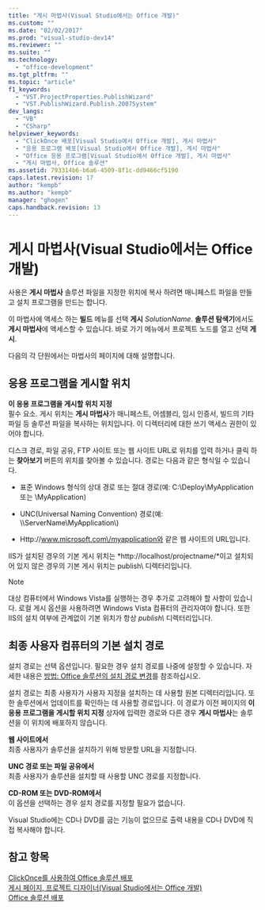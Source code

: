 ```yaml
---
title: "게시 마법사(Visual Studio에서는 Office 개발)"
ms.custom: ""
ms.date: "02/02/2017"
ms.prod: "visual-studio-dev14"
ms.reviewer: ""
ms.suite: ""
ms.technology: 
  - "office-development"
ms.tgt_pltfrm: ""
ms.topic: "article"
f1_keywords: 
  - "VST.ProjectProperties.PublishWizard"
  - "VST.PublishWizard.Publish.2007System"
dev_langs: 
  - "VB"
  - "CSharp"
helpviewer_keywords: 
  - "ClickOnce 배포[Visual Studio에서 Office 개발], 게시 마법사"
  - "응용 프로그램 배포[Visual Studio에서 Office 개발], 게시 마법사"
  - "Office 응용 프로그램[Visual Studio에서 Office 개발], 게시 마법사"
  - "게시 마법사, Office 솔루션"
ms.assetid: 793314b6-b6a6-4509-8f1c-dd9466cf5190
caps.latest.revision: 17
author: "kempb"
ms.author: "kempb"
manager: "ghogen"
caps.handback.revision: 13
---
```

# 게시 마법사(Visual Studio에서는 Office 개발)
  사용은  **게시 마법사** 솔루션 파일을 지정한 위치에 복사 하려면 매니페스트 파일을 만들고 설치 프로그램을 만드는 합니다.  
  
 이 마법사에 액세스 하는  **빌드** 메뉴를 선택  **게시** *SolutionName*.  **솔루션 탐색기**에서도 **게시 마법사**에 액세스할 수 있습니다.  바로 가기 메뉴에서 프로젝트 노드를 열고 선택  **게시**.  
  
 다음의 각 단원에서는 마법사의 페이지에 대해 설명합니다.  
  
## 응용 프로그램을 게시할 위치  
 **이 응용 프로그램을 게시할 위치 지정**  
 필수 요소.  게시 위치는 **게시 마법사**가 매니페스트, 어셈블리, 임시 인증서, 빌드의 기타 파일 등 솔루션 파일을 복사하는 위치입니다.  이 디렉터리에 대한 쓰기 액세스 권한이 있어야 합니다.  
  
 디스크 경로, 파일 공유, FTP 사이트 또는 웹 사이트 URL로 위치를 입력 하거나 클릭 하는  **찾아보기** 버튼의 위치를 찾아볼 수 있습니다.  경로는 다음과 같은 형식일 수 있습니다.  
  
-   표준 Windows 형식의 상대 경로 또는 절대 경로\(예: C:\\Deploy\\MyApplication 또는 \\MyApplication\)  
  
-   UNC\(Universal Naming Convention\) 경로\(예: \\\\ServerName\\MyApplication\\\)  
  
-   Http:\/\/www.microsoft.com\/myapplication와 같은 웹 사이트의 URL입니다.  
  
 IIS가 설치된 경우의 기본 게시 위치는 *http:\/\/localhost\/projectname\/*이고 설치되어 있지 않은 경우의 기본 게시 위치는 publish\\ 디렉터리입니다.  
  
> [!NOTE]  
>  대상 컴퓨터에서 Windows Vista를 실행하는 경우 추가로 고려해야 할 사항이 있습니다.  로컬 게시 옵션을 사용하려면 Windows Vista 컴퓨터의 관리자여야 합니다.  또한 IIS의 설치 여부에 관계없이 기본 위치가 항상 *publish\\* 디렉터리입니다.  
  
## 최종 사용자 컴퓨터의 기본 설치 경로  
 설치 경로는 선택 옵션입니다.  필요한 경우 설치 경로를 나중에 설정할 수 있습니다.  자세한 내용은 [방법: Office 솔루션의 설치 경로 변경](http://msdn.microsoft.com/ko-kr/d0eaa07b-2d72-4902-899f-2f9fb165b8fd)를 참조하십시오.  
  
 설치 경로는 최종 사용자가 사용자 지정을 설치하는 데 사용할 원본 디렉터리입니다.  또한 솔루션에서 업데이트를 확인하는 데 사용할 경로입니다.  이 경로가 이전 페이지의 **이 응용 프로그램을 게시할 위치 지정** 상자에 입력한 경로와 다른 경우 **게시 마법사**는 솔루션을 이 위치에 배포하지 않습니다.  
  
 **웹 사이트에서**  
 최종 사용자가 솔루션을 설치하기 위해 방문할 URL을 지정합니다.  
  
 **UNC 경로 또는 파일 공유에서**  
 최종 사용자가 솔루션을 설치할 때 사용할 UNC 경로를 지정합니다.  
  
 **CD\-ROM 또는 DVD\-ROM에서**  
 이 옵션을 선택하는 경우 설치 경로를 지정할 필요가 없습니다.  
  
 Visual Studio에는 CD나 DVD를 굽는 기능이 없으므로  출력 내용을 CD나 DVD에 직접 복사해야 합니다.  
  
## 참고 항목  
 [ClickOnce를 사용하여 Office 솔루션 배포](../vsto/deploying-an-office-solution-by-using-clickonce.md)   
 [게시 페이지, 프로젝트 디자이너&#40;Visual Studio에서는 Office 개발&#41;](../vsto/publish-page-project-designer-office-development-in-visual-studio.md)   
 [Office 솔루션 배포](../vsto/deploying-an-office-solution.md)  
  
  